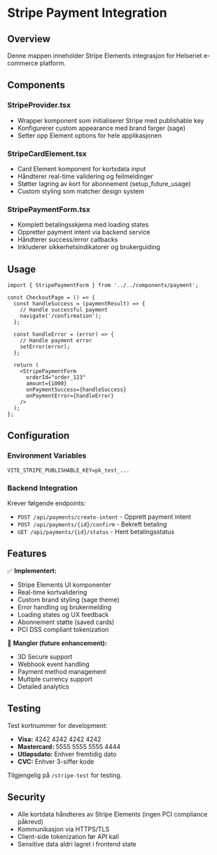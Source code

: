 # Stripe Payment Integration

## Overview
Denne mappen inneholder Stripe Elements integrasjon for Helseriet e-commerce platform.

## Components

### StripeProvider.tsx
- Wrapper komponent som initialiserer Stripe med publishable key
- Konfigurerer custom appearance med brand farger (sage)
- Setter opp Element options for hele applikasjonen

### StripeCardElement.tsx  
- Card Element komponent for kortsdata input
- Håndterer real-time validering og feilmeldinger
- Støtter lagring av kort for abonnement (setup_future_usage)
- Custom styling som matcher design system

### StripePaymentForm.tsx
- Komplett betalingsskjema med loading states
- Oppretter payment intent via backend service
- Håndterer success/error callbacks
- Inkluderer sikkerhetsindikatorer og brukerguiding

## Usage

```tsx
import { StripePaymentForm } from '../../components/payment';

const CheckoutPage = () => {
  const handleSuccess = (paymentResult) => {
    // Handle successful payment
    navigate('/confirmation');
  };

  const handleError = (error) => {
    // Handle payment error  
    setError(error);
  };

  return (
    <StripePaymentForm
      orderId="order_123"
      amount={1000}
      onPaymentSuccess={handleSuccess}
      onPaymentError={handleError}
    />
  );
};
```

## Configuration

### Environment Variables
```env
VITE_STRIPE_PUBLISHABLE_KEY=pk_test_...
```

### Backend Integration
Krever følgende endpoints:
- `POST /api/payments/create-intent` - Opprett payment intent
- `POST /api/payments/{id}/confirm` - Bekreft betaling
- `GET /api/payments/{id}/status` - Hent betalingsstatus

## Features

✅ **Implementert:**
- Stripe Elements UI komponenter
- Real-time kortvalidering  
- Custom brand styling (sage theme)
- Error handling og brukermelding
- Loading states og UX feedback
- Abonnement støtte (saved cards)
- PCI DSS compliant tokenization

🚧 **Mangler (future enhancement):**
- 3D Secure support
- Webhook event handling
- Payment method management
- Multiple currency support
- Detailed analytics

## Testing

Test kortnummer for development:
- **Visa:** 4242 4242 4242 4242
- **Mastercard:** 5555 5555 5555 4444  
- **Utløpsdato:** Enhver fremtidig dato
- **CVC:** Enhver 3-siffer kode

Tilgjengelig på `/stripe-test` for testing.

## Security

- Alle kortdata håndteres av Stripe Elements (ingen PCI compliance påkrevd)
- Kommunikasjon via HTTPS/TLS
- Client-side tokenization før API kall
- Sensitive data aldri lagret i frontend state